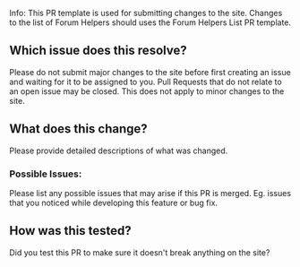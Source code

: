 Info: This PR template is used for submitting changes to the site. Changes to the list of Forum Helpers should uses the Forum Helpers List PR template.


## Which issue does this resolve?
Please do not submit major changes to the site before first creating an issue and waiting for it to be assigned to you. Pull Requests that do not relate to an open issue may be closed. This does not apply to minor changes to the site.

## What does this change?
Please provide detailed descriptions of what was changed.

### Possible Issues:
Please list any possible issues that may arise if this PR is merged. Eg. issues that you noticed while developing this feature or bug fix.

## How was this tested?
Did you test this PR to make sure it doesn't break anything on the site?